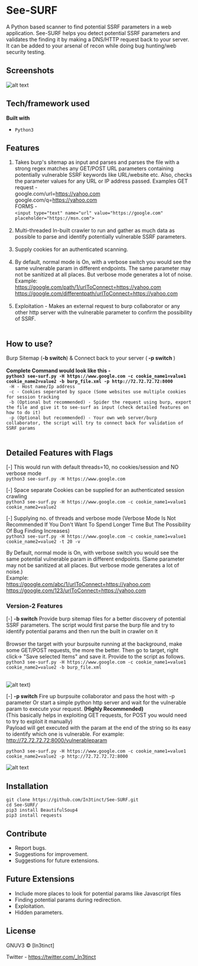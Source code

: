 # See-SURF

A Python based scanner to find potential SSRF parameters in a web application. See-SURF helps you detect potential SSRF parameters and validates the finding it by making a DNS/HTTP request back to your server. It can be added to your arsenal of recon while doing bug hunting/web security testing.
 
## Screenshots
![alt text](https://user-images.githubusercontent.com/18059590/61342276-849e2800-a7fe-11e9-9f2a-7ba3835903a8.png)

## Tech/framework used
<b>Built with</b>
- `Python3`

## Features
1) Takes burp's sitemap as input and parses and parses the file with a strong regex matches any GET/POST URL parameters containing potentially vulnerable SSRF keywords like URL/website etc. Also,
checks the parameter values for any URL or IP address passed.
Examples
GET request -<br/>
google.com/url=https://yahoo.com <br/>
google.com/q=https://yahoo.com <br/>
FORMS -<br/> `<input type="text" name="url" value="https://google.com" placeholder="https://msn.com">`
<br/><br/>
2) Multi-threaded In-built crawler to run and gather as much data as possible to parse and identify potentially vulnerable SSRF parameters.
<br/><br/>
3) Supply cookies for an authenticated scanning.
<br/><br/>
4) By default, normal mode is On, with a verbose switch you would see the same vulnerable param in different endpoints. The same parameter may not be sanitized at all places. But verbose mode generates a lot of noise.
Example:<br/>
https://google.com/path/1/urlToConnect=https://yahoo.com <br/>
https://google.com/differentpath/urlToConnect=https://yahoo.com
<br/><br/>
5) Exploitation - Makes an external request to burp collaborator or any other http server with the vulnerable parameter to confirm the possibility of SSRF. 
<br/><br/>

## How to use?
 Burp Sitemap (<b>-b switch</b>) & Connect back to your server (<b> -p switch </b>) <br/><br/>
 <b>Complete Command would look like this - </b> <br/>
 <b>`python3 see-surf.py -H https://www.google.com -c cookie_name1=value1 cookie_name2=value2 -b burp_file.xml -p http://72.72.72.72:8000` </b><br/>
` -H - Host name/Ip address`<br/>
` -c - Cookies seperated by space (Some websites use multiple cookies for session tracking`<br/>
` -b (Optional but recommended) - Spider the request using burp, export the file and give it to see-surf as input (check detailed features on how to do it)`<br/>
` -p (Optional but recommended) - Your own web server/burp collaborator, the script will try to connect back for validation of SSRF params`<br/><br/>

## Detailed Features with Flags
[-] This would run with default threads=10, no cookies/session and NO verbose mode <br/>
`python3 see-surf.py -H https://www.google.com`

[-] Space separate Cookies can be supplied for an authenticated session crawling <br/>
`python3 see-surf.py -H https://www.google.com -c cookie_name1=value1 cookie_name2=value2`


[-] Supplying no. of threads and verbose mode (Verbose Mode Is Not Recommended If You Don't Want To Spend Longer Time But The 
Possibility Of Bug Finding Increases)<br/>
`python3 see-surf.py -H https://www.google.com -c cookie_name1=value1 cookie_name2=value2 -t 20 -v`

By Default, normal mode is On, with verbose switch you would see the same potential vulnerable param in different endpoints. 
(Same parameter may not be sanitized at all places. But verbose mode generates a lot of noise.)
<br/>Example: <br/>
https://google.com/abc/1/urlToConnect=https://yahoo.com <br/>
https://google.com/123/urlToConnect=https://yahoo.com

### Version-2 Features

[-] <b>-b switch</b> Provide burp sitemap files for a better discovery of potential SSRF parameters. The script would first parse the burp file and try to identify potential params and then run the built in crawler on it <br/><br/>
Browser the target with your burpsuite running at the background, make some GET/POST requests, the more the better. Then go to target, right click-> "Save selected Items" and save it. Provide to the script as follows. <br/>
`python3 see-surf.py -H https://www.google.com -c cookie_name1=value1 cookie_name2=value2 -b burp_file.xml`

</br>![alt text](https://user-images.githubusercontent.com/18059590/61342249-6a644a00-a7fe-11e9-87e8-3b26305cd8b5.png))


[-] <b>-p switch</b> Fire up burpsuite collaborator and pass the host with -p parameter Or start a simple python http server and wait for the 
vulnerable param to execute your request. <b>(Highly Recommended)</b><br/>
(This basically helps in exploiting GET requests, for POST you would need to try to exploit it manually)<br/>
Payload will get executed with the param at the end of the string so its easy to identify which one is vulnerable.
For example: http://72.72.72.72:8000/vulnerableparam <br/>

`python3 see-surf.py -H https://www.google.com -c cookie_name1=value1 cookie_name2=value2 -p http://72.72.72.72:8000`

![alt text](https://user-images.githubusercontent.com/18059590/61342277-849e2800-a7fe-11e9-832b-7de37cb027ff.png)


## Installation
`git clone https://github.com/In3tinct/See-SURF.git`<br/>
`cd See-SURF/`<br/>
`pip3 install BeautifulSoup4`<br/>
`pip3 install requests`


## Contribute
- Report bugs.
- Suggestions for improvement.
- Suggestions for future extensions.

## Future Extensions
- Include more places to look for potential params like Javascript files
- Finding potential params during redirection.
- Exploitation.
- Hidden parameters.

## License
GNUV3 © [In3tinct]

Twitter - https://twitter.com/_In3tinct
